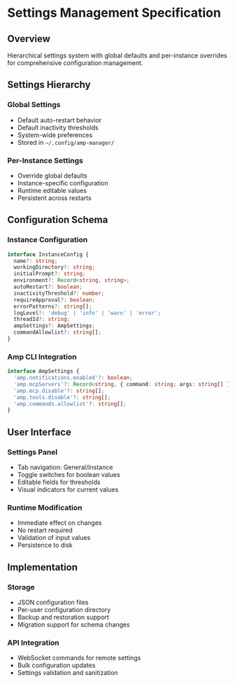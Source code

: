 # Settings Management Specification

## Overview
Hierarchical settings system with global defaults and per-instance overrides for comprehensive configuration management.

## Settings Hierarchy

### Global Settings
- Default auto-restart behavior
- Default inactivity thresholds
- System-wide preferences
- Stored in `~/.config/amp-manager/`

### Per-Instance Settings
- Override global defaults
- Instance-specific configuration
- Runtime editable values
- Persistent across restarts

## Configuration Schema

### Instance Configuration
```typescript
interface InstanceConfig {
  name?: string;
  workingDirectory?: string;
  initialPrompt?: string;
  environment?: Record<string, string>;
  autoRestart?: boolean;
  inactivityThreshold?: number;
  requireApproval?: boolean;
  errorPatterns?: string[];
  logLevel?: 'debug' | 'info' | 'warn' | 'error';
  threadId?: string;
  ampSettings?: AmpSettings;
  commandAllowlist?: string[];
}
```

### Amp CLI Integration
```typescript
interface AmpSettings {
  'amp.notifications.enabled'?: boolean;
  'amp.mcpServers'?: Record<string, { command: string; args: string[] }>;
  'amp.mcp.disable'?: string[];
  'amp.tools.disable'?: string[];
  'amp.commands.allowlist'?: string[];
}
```

## User Interface

### Settings Panel
- Tab navigation: General/Instance
- Toggle switches for boolean values
- Editable fields for thresholds
- Visual indicators for current values

### Runtime Modification
- Immediate effect on changes
- No restart required
- Validation of input values
- Persistence to disk

## Implementation

### Storage
- JSON configuration files
- Per-user configuration directory
- Backup and restoration support
- Migration support for schema changes

### API Integration
- WebSocket commands for remote settings
- Bulk configuration updates
- Settings validation and sanitization
